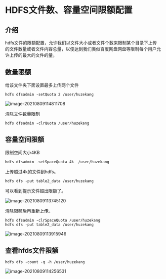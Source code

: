 # HDFS文件数、容量空间限额配置

## 介绍

 hdfs文件的限额配置，允许我们以文件大小或者文件个数来限制某个目录下上传的文件数量或者文件内容总量，以便达到我们类似百度网盘网盘等限制每个用户允许上传的最大的文件的量。



## 数量限额

给该文件夹下面设置最多上传两个文件

```
hdfs dfsadmin -setQuota 2 /user/huzekang
```

![image-20210809114811708](http://image-picgo.test.upcdn.net/img/20210809114811.png)

清除文件数量限制

```
hdfs dfsadmin -clrQuota /user/huzekang     
```



## 容量空间限额

限制空间大小4KB

```
hdfs dfsadmin -setSpaceQuota 4k  /user/huzekang 
```

上传超过4k的文件到hdfs。

```
hdfs dfs -put table2_data /user/huzekang
```

可以看到提示文件超出限额了。

![image-20210809113745120](http://image-picgo.test.upcdn.net/img/20210809113745.png)

清除限额后再重新上传。

```
hdfs dfsadmin -clrSpaceQuota /user/huzekang
hdfs dfs -put table2_data /user/huzekang
```

![image-20210809113915946](http://image-picgo.test.upcdn.net/img/20210809113915.png)

## 查看hfds文件限额

```
hdfs dfs -count -q -h /user/huzekang
```

![image-20210809114256531](http://image-picgo.test.upcdn.net/img/20210809114256.png)